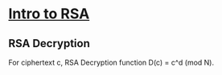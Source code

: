 # [Intro to RSA](https://id0-rsa.pub/problem/21/)

## RSA Decryption
For ciphertext c, RSA Decryption function D(c) = c^d (mod N).

